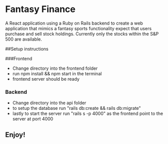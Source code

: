 # Fantasy Finance

A React application using a Ruby on Rails backend to create a web application that mimics a fantasy sports functionality expect that users purchase and sell stock holdings. Currently only the stocks within the S&P 500 are available.

##Setup instructions

###Frontend
* Change directory into the frontend folder
* run npm install && npm start in the terminal
* frontend server should be ready


### Backend
* Change directory into the api folder
* to setup the database run "rails db:create && rails db:migrate"
* lastly to start the server run "rails s -p 4000" as the frontend point to the server at port 4000

## Enjoy!

